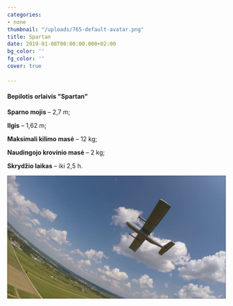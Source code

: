 ```yaml
---
categories:
- none
thumbnail: "/uploads/765-default-avatar.png"
title: Spartan
date: 2019-01-08T00:00:00.000+02:00
bg_color: ''
fg_color: ''
cover: true

---
```

#### Bepilotis orlaivis "Spartan"

**Sparno mojis** – 2,7 m;

**Ilgis** – 1,62 m;

**Maksimali kilimo masė** – 12 kg;

**Naudingojo krovinio masė** – 2 kg;

**Skrydžio laikas** – iki 2,5 h.

![](/uploads/vlcsnap-2019-05-07-06h27m52s140.png)